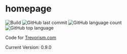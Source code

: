 # homepage
![Build](https://github.com/trevorism/homepage/actions/workflows/deploy.yml/badge.svg)
![GitHub last commit](https://img.shields.io/github/last-commit/trevorism/homepage)
![GitHub language count](https://img.shields.io/github/languages/count/trevorism/homepage)
![GitHub top language](https://img.shields.io/github/languages/top/trevorism/homepage)
 
Code for [Trevorism.com](https://trevorism.com)

Current Version: 0.9.0